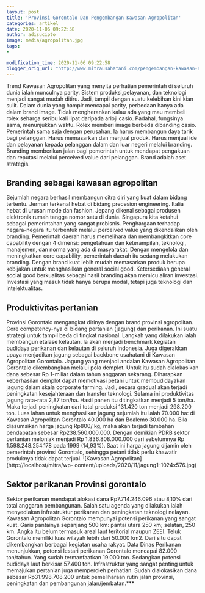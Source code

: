 ```yaml
---
layout: post
title: 'Provinsi Gorontalo Dan Pengembangan Kawasan Agropolitan'
categories: artikel
date: 2020-11-06 09:22:58
author: adisucipto
image: media/agropolitan.jpg
tags:
- 

modification_time: 2020-11-06 09:22:58
blogger_orig_url: "http://www.mitrausahatani.com/pengembangan-kawasan-agropolitan.html"
---
```


Trend Kawasan Agropolitan yang menyita perhatian pemerintah di seluruh dunia
ialah munculnya parity. Sistem produksi,pelayanan, dan teknologi menjadi
sangat mudah ditiru. Jadi, tampil dengan suatu kelebihan kini kian sulit.
Dalam dunia yang hampir mencapai parity, perbedaan hanya ada dalam brand
image. Tidak mengherankan kalau ada yang mau membeli rolex seharga seribu kali
lipat daripada arloji casio. Padahal, fungsinya sama, menunjukkan waktu. Rolex
memberi image berbeda dibanding casio. Pemerintah sama saja dengan perusahan.
Ia harus membangun daya tarik bagi pelanggan. Harus memasarkan dan menjual
produk. Harus menjual ide dan pelayanan kepada pelanggan dalam dan luar negeri
melalui branding. Branding memberikan jalan bagi pemerintah untuk mendapat
pengakuan dan reputasi melalui perceived value dari pelanggan. Brand adalah
aset strategis.

## Branding sebagai kawasan agropolitan

Sejumlah negara berhasil membangun citra diri yang kuat dalam bidang tertentu.
Jerman terkenal hebat di bidang precesion engineering. Italia hebat di urusan
mode dan fashion. Jepang dikenal sebagai produsen elektronik rumah tangga
nomor satu di dunia. Singapura kita ketahui sebagai pemerintahan yang sangat
probisnis. Penghargaan terhadap negara-negara itu terbentuk melalui perceived
value yang dikendalikan oleh branding. Pemerintah daerah harus memelihara dan
membangkitkan core capability dengan 4 dimensi: pengetahuan dan keterampilan,
teknologi, manajemen, dan norma yang ada di masyarakat. Dengan mengelola dan
meningkatkan core capability, pemerintah daerah itu sedang melakukan branding.
Dengan brand kuat lebih mudah memasarkan produk berupa kebijakan untuk
menghasilkan general social good. Ketersediaan general social good berkualitas
sebagai hasil branding akan memicu aliran investasi. Investasi yang masuk
tidak hanya berupa modal, tetapi juga teknologi dan intelektualitas.

## Produktivitas pertanian

Provinsi Gorontalo mengangkat dirinya dengan brand provinsi agropolitan. Core
competency-nya di bidang pertanian (jagung) dan perikanan. Ini suatu strategi
untuk tampil beda di tingkat nasional. Langkah yang dilakukan ialah membangun
etalase kelautan. Ia akan menjadi benchmark kegiatan budidaya
[perikanan](https://www.mitrausahatani.com/perikanan "perikanan") dan kelautan di
seluruh Indonesia. Juga digerakkan upaya menjadikan jagung sebagai backbone
usahatani di Kawasan Agropolitan Gorontalo. Jagung yang menjadi andalan
Kawasan Agropolitan Gorontalo dikembangkan melalui pola demplot. Untuk itu
sudah dialokasikan dana sebesar Rp 1-miliar dalam tahun anggaran sekarang.
Diharapkan keberhasilan demplot dapat memotivasi petani untuk membudidayakan
jagung dalam skala corporate farming. Jadi, secara gradual akan terjadi
peningkatan kesejahteraan dan transfer teknologi. Selama ini produktivitas
jagung rata-rata 2,87 ton/ha. Hasil panen itu ditingkatkan menjadi 5 ton/ha.
Maka terjadi peningkatan dari total produksi 131.420 ton menjadi 298.200 ton.
Luas lahan untuk menghasilkan jagung sejumlah itu ialah 70.000 ha: di Kawasan
Agropolitan Gorontalo 40.000 ha dan Boalemo 30.000 ha. Bila diasumsikan harga
jagung Rp800/ kg, maka akan terjadi tambahan pendapatan sebesar
Rp238.560.000.000. Dengan demikian PDRB sektor pertanian melonjak menjadi Rp
1.836.808.000.000 dari sebelumnya Rp 1.598.248.254.178 pada 1999 (14,93%).
Saat ini harga jagung dijamin oleh pemerintah provinsi Gorontalo, sehingga
petani tidak perlu khawatir produknya tidak dapat terjual. ![Kawasan
Agropolitan](http://localhost/mitra/wp-
content/uploads/2020/11/jagung1-1024x576.jpg)

## Sektor perikanan Provinsi gorontalo

Sektor perikanan mendapat alokasi dana Rp7.714.246.096 atau 8,10% dari total
anggaran pembangunan. Salah satu agenda yang dilakukan ialah menyediakan
infrastruktur perikanan dan peningkatan teknologi nelayan. Kawasan Agropolitan
Gorontalo mempunyai potensi perikanan yang sangat kuat. Garis pantainya
sepanjang 500 km: pantai utara 250 km; selatan, 250 km. Angka itu belum
termasuk areal laut teritorial maupun ZEEI. Teluk Gorontalo memiliki luas
wilayah lebih dari 50.000 km2. Dari situ dapat dikembangkan berbagai kegiatan
usaha rakyat. Data Dinas Perikanan menunjukkan, potensi lestari perikanan
Gorontalo mencapai 82.000 ton/tahun. Yang sudah termanfaatkan 19.000 ton.
Sedangkan potensi budidaya laut berkisar 57.400 ton. Infrastruktur yang sangat
penting untuk memajukan pertanian juga memperoleh perhatian. Sudah
dialokasikan dana sebesar Rp31.998.708.200 untuk pemeliharaan rutin jalan
provinsi, peningkatan dan pembangunan jalan/jembatan.***


